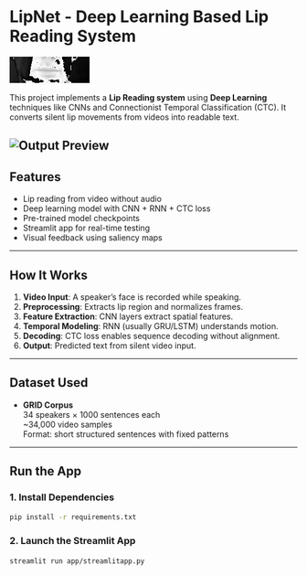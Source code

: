 # LipNet - Deep Learning Based Lip Reading System

![Demo](app/animation.gif)

This project implements a **Lip Reading system** using **Deep Learning** techniques like CNNs and Connectionist Temporal Classification (CTC). It converts silent lip movements from videos into readable text.

![Output Preview](app/snippet.png)
---

## Features
- Lip reading from video without audio
- Deep learning model with CNN + RNN + CTC loss
- Pre-trained model checkpoints
- Streamlit app for real-time testing
- Visual feedback using saliency maps

---

## How It Works

1. **Video Input**: A speaker’s face is recorded while speaking.
2. **Preprocessing**: Extracts lip region and normalizes frames.
3. **Feature Extraction**: CNN layers extract spatial features.
4. **Temporal Modeling**: RNN (usually GRU/LSTM) understands motion.
5. **Decoding**: CTC loss enables sequence decoding without alignment.
6. **Output**: Predicted text from silent video input.

---

## Dataset Used
- **GRID Corpus**  
  34 speakers × 1000 sentences each  
  ~34,000 video samples  
  Format: short structured sentences with fixed patterns

---

## Run the App

### 1. Install Dependencies

```bash
pip install -r requirements.txt

```
### 2. Launch the Streamlit App

```bash
streamlit run app/streamlitapp.py
